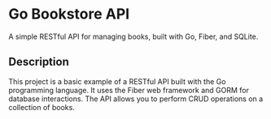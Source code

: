 # Go Bookstore API

A simple RESTful API for managing books, built with Go, Fiber, and SQLite.

## Description

This project is a basic example of a RESTful API built with the Go programming language. 
It uses the Fiber web framework and GORM for database interactions.
The API allows you to perform CRUD operations on a collection of books.
